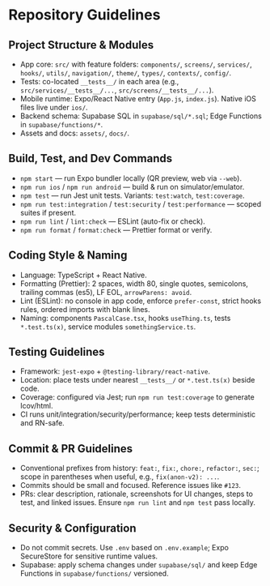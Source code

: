 # Repository Guidelines

## Project Structure & Modules
- App core: `src/` with feature folders: `components/`, `screens/`, `services/`, `hooks/`, `utils/`, `navigation/`, `theme/`, `types/`, `contexts/`, `config/`.
- Tests: co-located `__tests__/` in each area (e.g., `src/services/__tests__/...`, `src/screens/__tests__/...`).
- Mobile runtime: Expo/React Native entry (`App.js`, `index.js`). Native iOS files live under `ios/`.
- Backend schema: Supabase SQL in `supabase/sql/*.sql`; Edge Functions in `supabase/functions/*`.
- Assets and docs: `assets/`, `docs/`.

## Build, Test, and Dev Commands
- `npm start` — run Expo bundler locally (QR preview, web via `--web`).
- `npm run ios` / `npm run android` — build & run on simulator/emulator.
- `npm test` — run Jest unit tests. Variants: `test:watch`, `test:coverage`.
- `npm run test:integration` / `test:security` / `test:performance` — scoped suites if present.
- `npm run lint` / `lint:check` — ESLint (auto-fix or check).
- `npm run format` / `format:check` — Prettier format or verify.

## Coding Style & Naming
- Language: TypeScript + React Native.
- Formatting (Prettier): 2 spaces, width 80, single quotes, semicolons, trailing commas (es5), LF EOL, `arrowParens: avoid`.
- Lint (ESLint): no console in app code, enforce `prefer-const`, strict hooks rules, ordered imports with blank lines.
- Naming: components `PascalCase.tsx`, hooks `useThing.ts`, tests `*.test.ts(x)`, service modules `somethingService.ts`.

## Testing Guidelines
- Framework: `jest-expo` + `@testing-library/react-native`.
- Location: place tests under nearest `__tests__/` or `*.test.ts(x)` beside code.
- Coverage: configured via Jest; run `npm run test:coverage` to generate lcov/html.
- CI runs unit/integration/security/performance; keep tests deterministic and RN-safe.

## Commit & PR Guidelines
- Conventional prefixes from history: `feat:`, `fix:`, `chore:`, `refactor:`, `sec:`; scope in parentheses when useful, e.g., `fix(anon-v2): ...`.
- Commits should be small and focused. Reference issues like `#123`.
- PRs: clear description, rationale, screenshots for UI changes, steps to test, and linked issues. Ensure `npm run lint` and `npm test` pass locally.

## Security & Configuration
- Do not commit secrets. Use `.env` based on `.env.example`; Expo SecureStore for sensitive runtime values.
- Supabase: apply schema changes under `supabase/sql/` and keep Edge Functions in `supabase/functions/` versioned.
